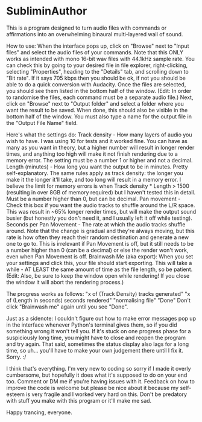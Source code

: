 # SubliminAuthor

This is a program designed to turn audio files with commands or affirmations into an overwhelming binaural multi-layered wall of sound.

How to use:
When the interface pops up, click on "Browse" next to "Input files" and select the audio files of your commands. Note that this ONLY works as intended with mono 16-bit wav files with 44.1kHz sample rate. You can check this by going to your desired file in file explorer, right-clicking, selecting "Properties", heading to the "Details" tab, and scrolling down to "Bit rate". If it says 705 kbps then you should be ok, if not you should be able to do a quick conversion with Audacity. Once the files are selected, you should see them listed in the bottom half of the window. (Edit: In order to randomise the files, each command must be a separate audio file.)
Next, click on "Browse" next to "Output folder" and select a folder where you want the result to be saved. When done, this should also be visible in the bottom half of the window. You must also type a name for the output file in the "Output File Name" field.

Here's what the settings do:
Track density - How many layers of audio you wish to have. I was using 10 for tests and it worked fine. You can have as many as you want in theory, but a higher number will result in longer render times, and anything too high will make it not finish rendering due to a memory error. The setting must be a number 1 or higher and not a decimal.
Length (minutes) - How long you want the output to be in minutes. Pretty self-explanatory. The same rules apply as track density: the longer you make it the longer it'll take, and too long will result in a memory error. I believe the limit for memory errors is when Track density * Length > 1500 (resulting in over 8GB of memory required) but I haven't tested this in detail. Must be a number higher than 0, but can be decimal.
Pan movement - Check this box if you want the audio tracks to shuffle around the L/R space. This was result in ~65% longer render times, but will make the output sound busier (but honestly you don't need it, and I usually left it off while testing).
Seconds per Pan Movement - The rate at which the audio tracks shuffle around. Note that the change is gradual and they're always moving, but this rate is how often they reach their random destination and generate a new one to go to. This is irrelevant if Pan Movement is off, but it still needs to be a number higher than 0 (can be a decimal) or else the render won't work, even when Pan Movement is off.
Brainwash Me (aka export): When you set your settings and click this, your file should start exporting. This will take a while - AT LEAST the same amount of time as the file length, so be patient. (Edit: Also, be sure to keep the window open while rendering! If you close the window it will abort the rendering process.)

The progress works as follows:
"x of (Track Density) tracks generated"
"x of (Length in seconds) seconds rendered"
"normalising file"
"Done"
Don't click "Brainwash me" again until you see "Done".

Just as a sidenote: I couldn't figure out how to make error messages pop up in the interface whenever Python's terminal gives them, so if you did something wrong it won't tell you. If it's stuck on one progress phase for a suspiciously long time, you might have to close and reopen the program and try again. That said, sometimes the status display also lags for a long time, so uh... you'll have to make your own judgement there until I fix it. Sorry. :/

I think that's everything. I'm very new to coding so sorry if I made it overly cumbersome, but hopefully it does what it's supposed to do on your end too. Comment or DM me if you're having issues with it. Feedback on how to improve the code is welcome but please be nice about it because my self-esteem is very fragile and I worked very hard on this.
Don't be predatory with stuff you make with this program or it'll make me sad.

Happy trancing, everyone.
